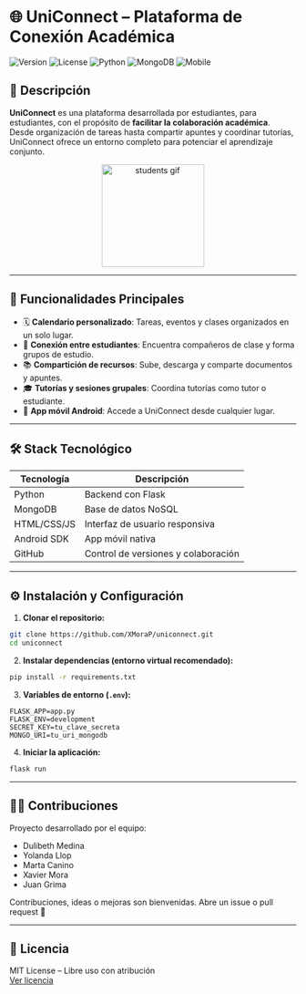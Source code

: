 # 🌐 UniConnect – Plataforma de Conexión Académica

![Version](https://img.shields.io/badge/version-1.0.0-blue)
![License](https://img.shields.io/badge/license-MIT-lightgrey)
![Python](https://img.shields.io/badge/backend-Flask-blue)
![MongoDB](https://img.shields.io/badge/database-MongoDB-green)
![Mobile](https://img.shields.io/badge/app-MobileApp-android)

## 🚀 Descripción

**UniConnect** es una plataforma desarrollada por estudiantes, para estudiantes, con el propósito de **facilitar la colaboración académica**. Desde organización de tareas hasta compartir apuntes y coordinar tutorías, UniConnect ofrece un entorno completo para potenciar el aprendizaje conjunto.

<div align="center">
  <img src="https://media.giphy.com/media/3o6ZtaO9BZHcOjmErm/giphy.gif" height="180" alt="students gif" />
</div>

---

## 🎯 Funcionalidades Principales

- 🗓️ **Calendario personalizado**: Tareas, eventos y clases organizados en un solo lugar.
- 🤝 **Conexión entre estudiantes**: Encuentra compañeros de clase y forma grupos de estudio.
- 📚 **Compartición de recursos**: Sube, descarga y comparte documentos y apuntes.
- 🎓 **Tutorías y sesiones grupales**: Coordina tutorías como tutor o estudiante.
- 📱 **App móvil Android**: Accede a UniConnect desde cualquier lugar.

---

## 🛠️ Stack Tecnológico

| Tecnología    | Descripción                                    |
|---------------|------------------------------------------------|
| Python        | Backend con Flask                              |
| MongoDB       | Base de datos NoSQL                            |
| HTML/CSS/JS   | Interfaz de usuario responsiva                 |
| Android SDK   | App móvil nativa                               |
| GitHub        | Control de versiones y colaboración            |

---

## ⚙️ Instalación y Configuración

1. **Clonar el repositorio:**
```bash
git clone https://github.com/XMoraP/uniconnect.git
cd uniconnect
```

2. **Instalar dependencias (entorno virtual recomendado):**
```bash
pip install -r requirements.txt
```

3. **Variables de entorno (`.env`):**
```
FLASK_APP=app.py
FLASK_ENV=development
SECRET_KEY=tu_clave_secreta
MONGO_URI=tu_uri_mongodb
```

4. **Iniciar la aplicación:**
```bash
flask run
```

---

## 👨‍💻 Contribuciones

Proyecto desarrollado por el equipo:  
- Dulibeth Medina  
- Yolanda Llop  
- Marta Canino  
- Xavier Mora  
- Juan Grima

Contribuciones, ideas o mejoras son bienvenidas. Abre un issue o pull request 🚀

---

## 📄 Licencia

MIT License – Libre uso con atribución  
[Ver licencia](https://opensource.org/licenses/MIT)
